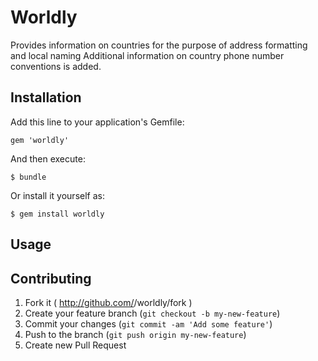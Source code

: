 # Worldly

Provides information on countries for the purpose of address formatting and local naming
Additional information on country phone number conventions is added.

## Installation

Add this line to your application's Gemfile:

    gem 'worldly'

And then execute:

    $ bundle

Or install it yourself as:

    $ gem install worldly

## Usage



## Contributing

1. Fork it ( http://github.com/<my-github-username>/worldly/fork )
2. Create your feature branch (`git checkout -b my-new-feature`)
3. Commit your changes (`git commit -am 'Add some feature'`)
4. Push to the branch (`git push origin my-new-feature`)
5. Create new Pull Request
